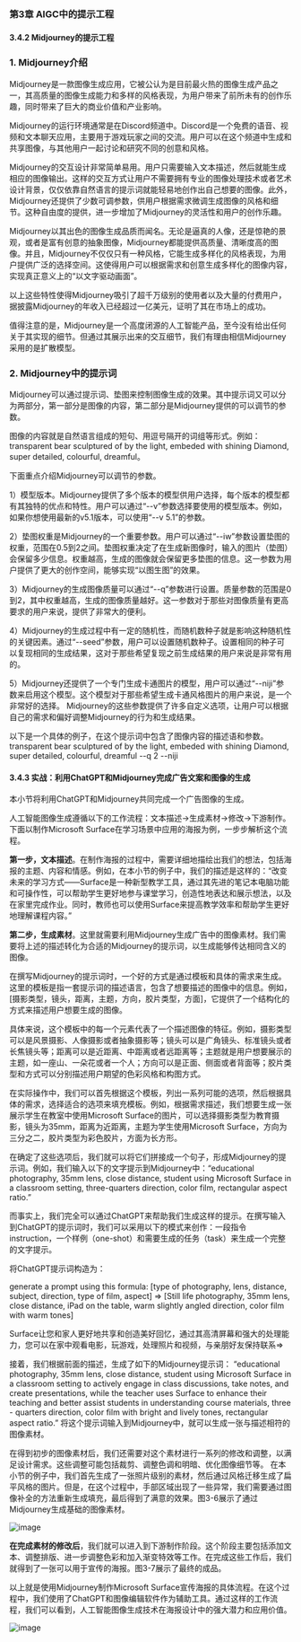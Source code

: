 ### 第3章 AIGC中的提示工程 
#### 3.4.2 Midjourney的提示工程
### 1. Midjourney介绍

Midjourney是一款图像生成应用，它被公认为是目前最火热的图像生成产品之一，其高质量的图像生成能力和多样的风格表现，为用户带来了前所未有的创作乐趣，同时带来了巨大的商业价值和产业影响。

Midjourney的运行环境通常是在Discord频道中。Discord是一个免费的语音、视频和文本聊天应用，主要用于游戏玩家之间的交流。用户可以在这个频道中生成和共享图像，与其他用户一起讨论和研究不同的创意和风格。 

Midjourney的交互设计非常简单易用。用户只需要输入文本描述，然后就能生成相应的图像输出。这样的交互方式让用户不需要拥有专业的图像处理技术或者艺术设计背景，仅仅依靠自然语言的提示词就能轻易地创作出自己想要的图像。此外，Midjourney还提供了少数可调参数，供用户根据需求微调生成图像的风格和细节。这种自由度的提供，进一步增加了Midjourney的灵活性和用户的创作乐趣。 

Midjourney以其出色的图像生成品质而闻名。无论是逼真的人像，还是惊艳的景观，或者是富有创意的抽象图像，Midjourney都能提供高质量、清晰度高的图像。并且，Midjourney不仅仅只有一种风格，它能生成多样化的风格表现，为用户提供广泛的选择空间。这使得用户可以根据需求和创意生成多样化的图像内容，实现真正意义上的“以文字驱动画面”。 

以上这些特性使得Midjourney吸引了超千万级别的使用者以及大量的付费用户，据披露Midjourney的年收入已经超过一亿美元，证明了其在市场上的成功。 

值得注意的是，Midjourney是一个高度闭源的人工智能产品，至今没有给出任何关于其实现的细节。但通过其展示出来的交互细节，我们有理由相信Midjourney采用的是扩散模型。



### 2. Midjourney中的提示词

Midjourney可以通过提示词、垫图来控制图像生成的效果。其中提示词又可以分为两部分，第一部分是图像的内容，第二部分是Midjourney提供的可以调节的参数。 

图像的内容就是自然语言组成的短句、用逗号隔开的词组等形式。例如：transparent bear sculptured of by the light, embeded with shining Diamond, super detailed, colourful, dreamful。 

下面重点介绍Midjourney可以调节的参数。 

1）模型版本。Midjourney提供了多个版本的模型供用户选择，每个版本的模型都有其独特的优点和特性。用户可以通过“--v”参数选择要使用的模型版本。例如，如果你想使用最新的v5.1版本，可以使用“--v 5.1”的参数。 

2）垫图权重是Midjourney的一个重要参数。用户可以通过“--iw”参数设置垫图的权重，范围在0.5到2之间。垫图权重决定了在生成新图像时，输入的图片（垫图）会保留多少信息。权重越高，生成的图像就会保留更多垫图的信息。这一参数为用户提供了更大的创作空间，能够实现“以图生图”的效果。 

3）Midjourney的生成图像质量可以通过“--q”参数进行设置。质量参数的范围是0到2，其中权重越高，生成的图像质量越好。这一参数对于那些对图像质量有更高要求的用户来说，提供了非常大的便利。 

4）Midjourney的生成过程中有一定的随机性，而随机数种子就是影响这种随机性的关键因素。通过“--seed”参数，用户可以设置随机数种子。设置相同的种子可以复现相同的生成结果，这对于那些希望复现之前生成结果的用户来说是非常有用的。 

5）Midjourney还提供了一个专门生成卡通图片的模型，用户可以通过“--niji”参数来启用这个模型。这个模型对于那些希望生成卡通风格图片的用户来说，是一个非常好的选择。 
Midjourney的这些参数提供了许多自定义选项，让用户可以根据自己的需求和偏好调整Midjourney的行为和生成结果。 

以下是一个具体的例子，在这个提示词中包含了图像内容的描述语和参数。 
transparent bear sculptured of by the light, embeded with shining Diamond, super detailed, colourful, dreamful --q 2 --niji

#### 3.4.3 实战：利用ChatGPT和Midjourney完成广告文案和图像的生成

本小节将利用ChatGPT和Midjourney共同完成一个广告图像的生成。 

人工智能图像生成遵循以下的工作流程：文本描述→生成素材→修改→下游制作。下面以制作Microsoft Surface在学习场景中应用的海报为例，一步步解析这个流程。 

**第一步，文本描述**。在制作海报的过程中，需要详细地描绘出我们的想法，包括海报的主题、内容和情感。例如，在本小节的例子中，我们的描述是这样的：“改变未来的学习方式——Surface是一种新型教学工具，通过其先进的笔记本电脑功能和可操作性，可以帮助学生更好地参与课堂学习，创造性地表达和展示想法，以及在家里完成作业。同时，教师也可以使用Surface来提高教学效率和帮助学生更好地理解课程内容。” 

**第二步，生成素材**。这里就需要利用Midjourney生成广告中的图像素材。我们需要将上述的描述转化为合适的Midjourney的提示词，以生成能够传达相同含义的图像。 

在撰写Midjourney的提示词时，一个好的方式是通过模板和具体的需求来生成。这里的模板是指一套提示词的描述语言，包含了想要描述的图像中的信息。例如，[摄影类型，镜头，距离，主题，方向，胶片类型，方面]，它提供了一个结构化的方式来描述用户想要生成的图像。 

具体来说，这个模板中的每一个元素代表了一个描述图像的特征。例如，摄影类型可以是风景摄影、人像摄影或者抽象摄影等；镜头可以是广角镜头、标准镜头或者长焦镜头等；距离可以是近距离、中距离或者远距离等；主题就是用户想要展示的主题，如一座山、一朵花或者一个人；方向可以是正面、侧面或者背面等；胶片类型和方式可以分别描述用户期望的色彩风格和构图方式。 

在实际操作中，我们可以首先根据这个模板，列出一系列可能的选项，然后根据具体的需求，选择适合的选项来填充模板。例如，根据需求描述，我们想要生成一张展示学生在教室中使用Microsoft Surface的图片，可以选择摄影类型为教育摄影，镜头为35mm，距离为近距离，主题为学生使用Microsoft Surface，方向为三分之二，胶片类型为彩色胶片，方面为长方形。 

在确定了这些选项后，我们就可以将它们拼接成一个句子，形成Midjourney的提示词。例如，我们输入以下的文字提示到Midjourney中：“educational photography, 35mm lens, close distance, student using Microsoft Surface in a classroom setting, three-quarters direction, color film, rectangular aspect ratio.” 

而事实上，我们完全可以通过ChatGPT来帮助我们生成这样的提示。在撰写输入到ChatGPT的提示词时，我们可以采用以下的模式来创作：一段指令instruction，一个样例（one-shot）和需要生成的任务（task）来生成一个完整的文字提示。 

将ChatGPT提示词构造为： 

generate a prompt using this formula: [type of photography, lens, distance, subject, direction, type of film, aspect]
=> [Still life photography, 35mm lens, close distance, iPad on the table, warm slightly angled direction, color film with warm tones]

Surface让您和家人更好地共享和创造美好回忆，通过其高清屏幕和强大的处理能力，您可以在家中观看电影，玩游戏，处理照片和视频，与亲朋好友保持联系=> 

接着，我们根据前面的描述，生成了如下的Midjourney提示词： 
“educational photography, 35mm lens, close distance, student using Microsoft Surface in a classroom setting to actively engage in class discussions, take notes, and create presentations, while the teacher uses Surface to enhance their teaching and better assist students in understanding course materials, three - quarters direction, color film with bright and lively tones, rectangular aspect ratio.” 
将这个提示词输入到Midjourney中，就可以生成一张与描述相符的图像素材。 


在得到初步的图像素材后，我们还需要对这个素材进行一系列的修改和调整，以满足设计需求。这些调整可能包括裁剪、调整色调和明暗、优化图像细节等。 
在本小节的例子中，我们首先生成了一张照片级别的素材，然后通过风格迁移生成了扁平风格的图片。但是，在这个过程中，手部区域出现了一些异常，我们需要通过图像补全的方法重新生成填充，最后得到了满意的效果。图3-6展示了通过Midjourney生成基础的图像素材。 


![image](https://github.com/user-attachments/assets/04fc9846-43b1-4471-8296-5d7501bc184a)


**在完成素材的修改后**，我们就可以进入到下游制作阶段。这个阶段主要包括添加文本、调整排版、进一步调整色彩和加入渐变特效等工作。在完成这些工作后，我们就得到了一张可以用于宣传的海报。图3-7展示了最终的成品。 


以上就是使用Midjourney制作Microsoft Surface宣传海报的具体流程。在这个过程中，我们使用了ChatGPT和图像编辑软件作为辅助工具。通过这样的工作流程，我们可以看到，人工智能图像生成技术在海报设计中的强大潜力和应用价值。 



![image](https://github.com/user-attachments/assets/736745a2-ffe2-4028-86ee-3d30c3801b04)
